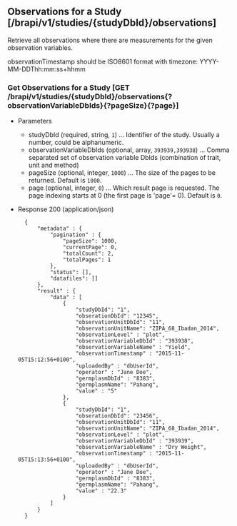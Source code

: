 ## Observations for a Study [/brapi/v1/studies/{studyDbId}/observations]

Retrieve all observations where there are measurements for the given observation variables.

observationTimestamp should be ISO8601 format with timezone: YYYY-MM-DDThh:mm:ss+hhmm

### Get Observations for a Study [GET /brapi/v1/studies/{studyDbId}/observations{?observationVariableDbIds}{?pageSize}{?page}]

+ Parameters
    + studyDbId (required, string, `1`) ... Identifier of the study. Usually a number, could be alphanumeric.
    + observationVariableDbIds (optional, array, `393939,393938`) ... Comma separated set of observation variable DbIds (combination of trait, unit and method)
    + pageSize (optional, integer, `1000`) ... The size of the pages to be returned. Default is `1000`.
    + page (optional, integer, `0`) ... Which result page is requested. The page indexing starts at 0 (the first page is 'page'= 0). Default is `0`.


+ Response 200 (application/json)
    
        {
            "metadata" : {
                "pagination" : { 
                    "pageSize": 1000, 
                    "currentPage": 0, 
                    "totalCount": 2, 
                    "totalPages": 1 
                },
                "status": [],
                "datafiles": []
            },
            "result" : {
                "data" : [ 
                    {
                        "studyDbId": "1",
                        "obserationDbId": "12345",
                        "observationUnitDbId": "11",
                        "observationUnitName": "ZIPA_68_Ibadan_2014",
                        "observationLevel" : "plot",
                        "observationVariableDbId" : "393938",
                        "observationVariableName" : "Yield", 
                        "observationTimestamp" : "2015-11-05T15:12:56+0100",
                        "uploadedBy" : "dbUserId",
                        "operator" : "Jane Doe",
                        "germplasmDbId" : "8383",
                        "germplasmName": "Pahang",
                        "value" : "5"
                    },
                    {
                        "studyDbId": "1",
                        "obserationDbId": "23456",
                        "observationUnitDbId": "11",
                        "observationUnitName": "ZIPA_68_Ibadan_2014",
                        "observationLevel" : "plot",
                        "observationVariableDbId" : "393939",
                        "observationVariableName" : "Dry Weight", 
                        "observationTimestamp" : "2015-11-05T15:13:56+0100",
                        "uploadedBy" : "dbUserId",
                        "operator" : "Jane Doe",
                        "germplasmDbId" : "8383",
                        "germplasmName": "Pahang",
                        "value" : "22.3"
                    }
                ]
            }
        }
